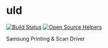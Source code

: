 # uld

[![Build Status](https://travis-ci.org/UnitedRPMs/uld.svg?branch=master)](https://travis-ci.org/UnitedRPMs/uld)
[![Open Source Helpers](https://www.codetriage.com/unitedrpms/uld/badges/users.svg)](https://www.codetriage.com/unitedrpms/uld)

Samsung Printing & Scan Driver

